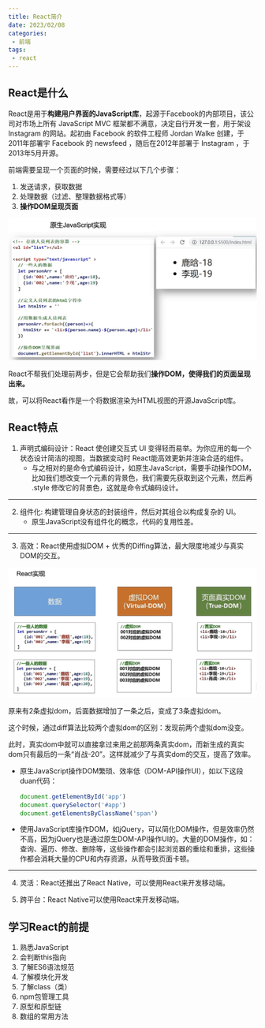```yaml
---
title: React简介
date: 2023/02/08
categories:
 - 前端
tags:
 - react
---
```

 
## React是什么

React是用于**构建用户界面的JavaScript库**，起源于Facebook的内部项目，该公司对市场上所有 JavaScript MVC 框架都不满意，决定自行开发一套，用于架设 Instagram 的网站。起初由 Facebook 的软件工程师 Jordan Walke 创建，于2011年部署宇 Facebook 的 newsfeed ，随后在2012年部署于 Instagram ，于2013年5月开源。

前端需要呈现一个页面的时候，需要经过以下几个步骤：

1. 发送请求，获取数据
2. 处理数据（过滤、整理数据格式等）
3. **操作DOM呈现页面**

<img src="./imgs/yuansheng.png">

React不帮我们处理前两步，但是它会帮助我们**操作DOM，使得我们的页面呈现出来。**

故，可以将React看作是一个将数据渲染为HTML视图的开源JavaScript库。

## React特点

1. 声明式编码设计：React 使创建交互式 UI 变得轻而易举。为你应用的每一个状态设计简洁的视图，当数据变动时 React能高效更新并渲染合适的组件。
    - 与之相对的是命令式编码设计，如原生JavaScript，需要手动操作DOM，比如我们想改变一个元素的背景色，我们需要先获取到这个元素，然后再 .style 修改它的背景色，这就是命令式编码设计。
---
2. 组件化: 构建管理自身状态的封装组件，然后对其组合以构成复杂的 UI。
    -  原生JavaScript没有组件化的概念，代码的复用性差。
---
3. 高效：React使用虚拟DOM + 优秀的Diffing算法，最大限度地减少与真实DOM的交互。
<img src="./imgs/reactshixian.png">

原来有2条虚拟dom，后面数据增加了一条之后，变成了3条虚拟dom。

这个时候，通过diff算法比较两个虚拟dom的区别：发现前两个虚拟dom没变。

此时，真实dom中就可以直接拿过来用之前那两条真实dom，而新生成的真实dom只有最后的一条“肖战-20”。这样就减少了与真实dom的交互，提高了效率。

- 原生JavaScript操作DOM繁琐、效率低（DOM-API操作UI），如以下这段duan代码：

    ```js
    document.getElementById('app')
    document.querySelector('#app')
    document.getElementsByClassName('span')
    ```

- 使用JavaScript库操作DOM，如jQuery，可以简化DOM操作，但是效率仍然不高，因为jQuery也是通过原生DOM-API操作UI的。大量的DOM操作，如：查询、遍历、修改、删除等，这些操作都会引起浏览器的重绘和重排，这些操作都会消耗大量的CPU和内存资源，从而导致页面卡顿。

---

4. 灵活：React还推出了React Native，可以使用React来开发移动端。

5. 跨平台：React Native可以使用React来开发移动端。

## 学习React的前提

1. 熟悉JavaScript
2. 会判断this指向
3. 了解ES6语法规范
4. 了解模块化开发
5. 了解class（类）
6. npm包管理工具
7. 原型和原型链
8. 数组的常用方法